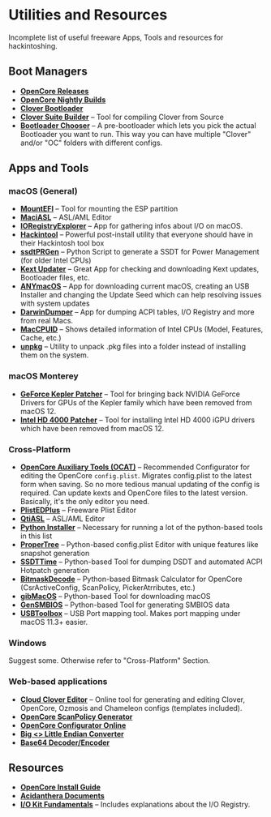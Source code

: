 # Utilities and Resources
Incomplete list of useful freeware Apps, Tools and resources for hackintoshing.

## Boot Managers
- [**OpenCore Releases**](https://github.com/acidanthera/OpenCorePkg/releases)
- [**OpenCore Nightly Builds**](https://dortania.github.io/builds/?product=OpenCorePkg&viewall=true)
- [**Clover Bootloader**](https://github.com/CloverHackyColor/CloverBootloader/releases)
- [**Clover Suite Builder**](https://www.insanelymac.com/forum/topic/347872-introducing-clover-suite-builder/) – Tool for compiling Clover from Source
- [**Bootloader Chooser**](https://github.com/jief666/BootloaderChooser) – A pre-bootloader which lets you pick the actual Bootloader you want to run. This way you can have multiple "Clover" and/or "OC" folders with different configs.

## Apps and Tools
### macOS (General)
- [**MountEFI**](https://github.com/corpnewt/MountEFI) – Tool for mounting the ESP partition
- [**MaciASL**](https://github.com/acidanthera/MaciASL) – ASL/AML Editor
- [**IORegistryExplorer**](https://github.com/utopia-team/IORegistryExplorer) – App for gathering infos about I/O on macOS.
- [**Hackintool**](https://github.com/headkaze/Hackintool) – Powerful post-install utility that everyone should have in their Hackintosh tool box
- [**ssdtPRGen**](https://github.com/Piker-Alpha/ssdtPRGen.sh) – Python Script to generate a SSDT for Power Management (for older Intel CPUs)
- [**Kext Updater**](https://www.sl-soft.de/en/kext-updater/) – Great App for checking and downloading Kext updates, Bootloader files, etc.
- [**ANYmacOS**](https://www.sl-soft.de/en/anymacos/) – App for downloading current macOS, creating an USB Installer and changing the Update Seed which can help resolving issues with system updates
- [**DarwinDumper**](https://bitbucket.org/blackosx/darwindumper/downloads/) – App for dumping ACPI tables, I/O Registry and more from real Macs.
- [**MacCPUID**](https://www.intel.com/content/www/us/en/download/674424/maccpuid.html) –  Shows detailed information of Intel CPUs (Model, Features, Cache, etc.)
- [**unpkg**](https://www.timdoug.com/unpkg/) – Utility to unpack .pkg files into a folder instead of installing them on the system.

### macOS Monterey
- [**GeForce Kepler Patcher**](https://github.com/chris1111/Geforce-Kepler-patcher) – Tool for bringing back NVIDIA GeForce Drivers for GPUs of the Kepler family which have been removed from macOS 12.
- [**Intel HD 4000 Patcher**](https://github.com/chris1111/Patch-HD4000-Monterey) – Tool for installing Intel HD 4000 iGPU drivers which have been removed from macOS 12.

### Cross-Platform
- [**OpenCore Auxiliary Tools (OCAT)**](https://github.com/ic005k/QtOpenCoreConfig) – Recommended Configurator for editing the OpenCore `config.plist`. Migrates config.plist to the latest form when saving. So no more tedious manual updating of the config is required. Can update kexts and OpenCore files to the latest version. Basically, it's the only editor you need.
- [**PlistEDPlus**](https://github.com/ic005k/PlistEDPlus) – Freeware Plist Editor
- [**QtiASL**](https://github.com/ic005k/QtiASL) – ASL/AML Editor
- [**Python Installer**](https://www.python.org/downloads/) – Necessary for running a lot of the python-based tools in this list
- [**ProperTree**](https://github.com/corpnewt/ProperTree) – Python-based config.plist Editor with unique features like snapshot generation
- [**SSDTTime**](https://github.com/corpnewt/SSDTTime) – Python-based Tool for dumping DSDT and automated ACPI Hotpatch generation
- [**BitmaskDecode**](https://github.com/corpnewt/BitmaskDecode) – Python-based Bitmask Calculator for OpenCore (CsrActiveConfig, ScanPolicy, PickerAtrributes, etc.)
- [**gibMacOS**](https://github.com/corpnewt/gibMacOS) – Python-based Tool for downloading macOS
- [**GenSMBIOS**](https://github.com/corpnewt/GenSMBIOS) – Python-based Tool for generating SMBIOS data
- [**USBToolbox**](https://github.com/USBToolBox/tool) – USB Port mapping tool. Makes port mapping under macOS 11.3+ easier.

### Windows
Suggest some. Otherwise refer to "Cross-Platform" Section.

### Web-based applications
- [**Cloud Clover Editor**](https://cloudclovereditor.altervista.org/cce/cce/index.php) – Online tool for generating and editing Clover, OpenCore, Ozmosis and Chameleon configs (templates included).
- [**OpenCore ScanPolicy Generator**](https://oc-scanpolicy.vercel.app/)
- [**OpenCore Configurator Online**](https://galada.gitee.io/opencoreconfiguratoronline/)
- [**Big <> Little Endian Converter**](https://www.save-editor.com/tools/wse_hex.html)
- [**Base64 Decoder/Encoder**](https://www.base64decode.org/)

## Resources
- [**OpenCore Install Guide**](https://dortania.github.io/OpenCore-Install-Guide/)
- [**Acidanthera Documents**](https://github.com/acidanthera/bugtracker/blob/master/DOCUMENTS.md)
- [**I/O Kit Fundamentals**](https://developer.apple.com/library/archive/documentation/DeviceDrivers/Conceptual/IOKitFundamentals/Introduction/Introduction.html#//apple_ref/doc/uid/TP0000011-CH204-TPXREF101) – Includes explanations about the I/O Registry.
